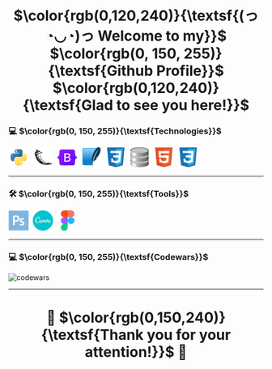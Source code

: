 [//]: # (Header)

<h1 align="center">
  $\color{rgb(0,120,240)}{\textsf{(っ◔◡◔)っ Welcome to my}}$
  $\color{rgb(0, 150, 255)}{\textsf{Github Profile}}$
  <br>
  $\color{rgb(0,120,240)}{\textsf{Glad to see you here!}}$
</h1>

[//]: # (Body)

[//]: # (<div align="center"><img src="https://github-readme-stats.vercel.app/api/top-langs/?username=glebcarlsefni&hide_border=true&layout=compact&theme=transparent" style="width: 60%"/></div>)

### 💻 $\color{rgb(0, 150, 255)}{\textsf{Technologies}}$

<div>
  <img src="https://github.com/devicons/devicon/blob/master/icons/python/python-original.svg" title="python" alt="python" width="40" height="40"/>&nbsp
  <img src="https://github.com/devicons/devicon/blob/master/icons/flask/flask-original.svg" title="flask" alt="flask" width="40" height="40"/>&nbsp
  <img src="https://github.com/devicons/devicon/blob/master/icons/bootstrap/bootstrap-original.svg" title="bootstrap" alt="bootstrap" width="40" height="40"/>&nbsp
  <img src="https://github.com/devicons/devicon/blob/master/icons/sqlite/sqlite-original.svg" title="sqlte3" alt="sqlte3" width="40" height="40"/>&nbsp
<img src="https://github.com/devicons/devicon/blob/master/icons/css3/css3-original.svg" title="css" alt="css" width="40" height="40"/>&nbsp
<img src="img/sqlitebrowser.svg" title="db browser" alt="db browser" width="40" height="40"/>&nbsp
  <img src="https://github.com/devicons/devicon/blob/master/icons/html5/html5-original.svg" title="html5" alt="html5" width="40" height="40"/>&nbsp
  <img src="https://github.com/devicons/devicon/blob/master/icons/css3/css3-original.svg" title="css" alt="css" width="40" height="40"/>&nbsp
</div>

---

### 🛠 $\color{rgb(0, 150, 255)}{\textsf{Tools}}$

<div>
  <img src="https://github.com/devicons/devicon/blob/master/icons/photoshop/photoshop-plain.svg" title="photoshop" alt="photoshop" width="40" height="40"/>&nbsp;
  <img src="https://github.com/devicons/devicon/blob/master/icons/canva/canva-original.svg" title="canva" alt="canva" width="40" height="40"/>&nbsp;
  <img src="https://github.com/devicons/devicon/blob/master/icons/figma/figma-original.svg" title="figma" alt="figma" width="40" height="40"/>&nbsp;
</div>

---

### 💻 $\color{rgb(0, 150, 255)}{\textsf{Codewars}}$

![codewars](https://www.codewars.com/users/glebCarlsefni/badges/large)

---

<div>
  <h1 align="center">
  🙏
  $\color{rgb(0,150,240)}{\textsf{Thank you for your attention!}}$
  🙏
</h1>
</div>
